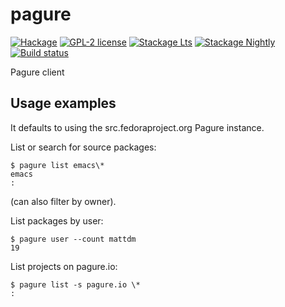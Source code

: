 # pagure

[![Hackage](https://img.shields.io/hackage/v/pagure.svg)](https://hackage.haskell.org/package/pagure)
[![GPL-2 license](https://img.shields.io/badge/license-GPL--2-blue.svg)](LICENSE)
[![Stackage Lts](http://stackage.org/package/pagure/badge/lts)](http://stackage.org/lts/package/pagure)
[![Stackage Nightly](http://stackage.org/package/pagure/badge/nightly)](http://stackage.org/nightly/package/pagure)
[![Build status](https://secure.travis-ci.org/juhp/pagure.svg)](https://travis-ci.org/juhp/pagure)

Pagure client

## Usage examples
It defaults to using the src.fedoraproject.org Pagure instance.

List or search for source packages:

```
$ pagure list emacs\*
emacs
:
```
(can also filter by owner).

List packages by user:

```
$ pagure user --count mattdm
19
```

List projects on pagure.io:

```
$ pagure list -s pagure.io \*
:
```
